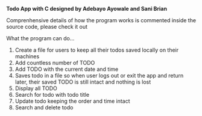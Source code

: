 ****Todo App with C designed by Adebayo Ayowale and Sani Brian****

Comprenhensive details of how the program works is commented inside the source code, please check it out

What the program can do...
1. Create a file for users to keep all their todos saved locally on their machines 
2. Add countless number of TODO
3. Add TODO with the current date and time
4. Saves todo in a file so when user logs out or exit the app and return later, their saved TODO is still intact and nothing is lost
5. Display all TODO
6. Search for todo with todo title
7. Update todo keeping the order and time intact
8. Search and delete todo
